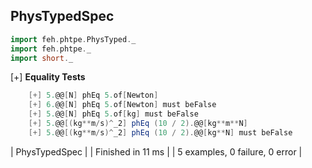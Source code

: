 ## PhysTypedSpec
  
```scala
import feh.phtpe.PhysTyped._
import feh.phtpe._
import short._
```  
 
[+] __Equality Tests__
```scala
    [+] 5.@@[N] phEq 5.of[Newton]      
    [+] 6.@@[N] phEq 5.of[Newton] must beFalse      
    [+] 5.@@[N] phEq 5.of[kg] must beFalse      
    [+] 5.@@[(kg**m/s)^_2] phEq (10 / 2).@@[kg**m**N]      
    [+] 5.@@[(kg**m/s)^_2] phEq (10 / 2).@@[kg**N] must beFalse  
```
            
| PhysTypedSpec |
| Finished in 11 ms |
| 5 examples, 0 failure, 0 error |
